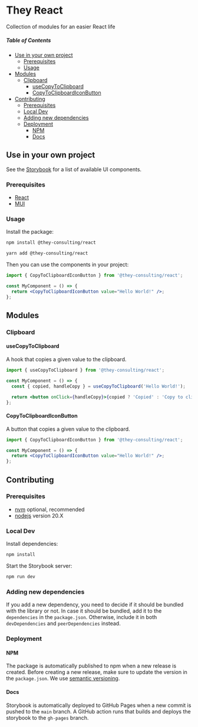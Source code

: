 # They React

Collection of modules for an easier React life

##### Table of Contents

- [Use in your own project](#use-in-your-own-project)
  - [Prerequisites](#prerequisites)
  - [Usage](#usage)
- [Modules](#modules)
  - [Clipboard](#clipboard)
    - [useCopyToClipboard](#usecopytoclipboard)
    - [CopyToClipboardIconButton](#copytoclipboardiconbutton)
- [Contributing](#contributing)
  - [Prerequisites](#prerequisites-1)
  - [Local Dev](#local-dev)
  - [Adding new dependencies](#adding-new-dependencies)
  - [Deployment](#deployment)
    - [NPM](#npm)
    - [Docs](#docs)

## Use in your own project

See the [Storybook](https://react.they-code.de/) for a list of available UI components.

### Prerequisites

- [React](https://react.dev/)
- [MUI](https://mui.com/)

### Usage

Install the package:

```bash
npm install @they-consulting/react
```

```bash
yarn add @they-consulting/react
```

Then you can use the components in your project:

```jsx
import { CopyToClipboardIconButton } from '@they-consulting/react';

const MyComponent = () => {
  return <CopyToClipboardIconButton value="Hello World!" />;
};
```

## Modules

### Clipboard

#### useCopyToClipboard

A hook that copies a given value to the clipboard.

```jsx
import { useCopyToClipboard } from '@they-consulting/react';

const MyComponent = () => {
  const { copied, handleCopy } = useCopyToClipboard('Hello World!');

  return <button onClick={handleCopy}>{copied ? 'Copied' : 'Copy to clipboard'}</button>;
};
```

#### CopyToClipboardIconButton

A button that copies a given value to the clipboard.

```jsx
import { CopyToClipboardIconButton } from '@they-consulting/react';

const MyComponent = () => {
  return <CopyToClipboardIconButton value="Hello World!" />;
};
```

## Contributing

### Prerequisites

- [nvm](https://github.com/nvm-sh/nvm) optional, recommended
- [nodejs](https://nodejs.org/en) version 20.X

### Local Dev

Install dependencies:

```bash
npm install
```

Start the Storybook server:

```bash
npm run dev
```

### Adding new dependencies

If you add a new dependency, you need to decide if it should be bundled with the library or not.
In case it should be bundled, add it to the `dependencies` in the `package.json`.
Otherwise, include it in both `devDependencies` and `peerDependencies` instead.

### Deployment

#### NPM

The package is automatically published to npm when a new release is created.
Before creating a new release, make sure to update the version in the `package.json`.
We use [semantic versioning](https://semver.org/).

#### Docs

Storybook is automatically deployed to GitHub Pages when a new commit is pushed to the `main` branch.
A GitHub action runs that builds and deploys the storybook to the `gh-pages` branch.

